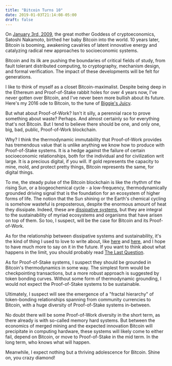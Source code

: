 ```yaml
---
title: "Bitcoin Turns 10"
date: 2019-01-03T21:14:08-05:00
draft: false
---
```


On [January 3rd,
2009](https://www.blockchain.com/btc/tx/4a5e1e4baab89f3a32518a88c31bc87f618f76673e2cc77ab2127b7afdeda33b?show_adv=true), 
the great mother Goddess of cryptoeconomics, Satoshi
Nakamoto, birthed her baby Bitcoin into the world. 
10 years later, Bitcoin is booming, awakening cavalries of latent innovative energy
and catalyzing radical new approaches to socioeconomic systems.

Bitcoin and its ilk are pushing the boundaries of critical
fields of study, from fault tolerant distributed computing, to cryptography, 
mechanism design, and formal verification. The impact of these developments will
be felt for generations.

I like to think of myself as a closet Bitcoin-maximalist.
Despite being deep in the Ethereum and Proof-of-Stake rabbit holes for over 4
years now, I've never gotten over Bitcoin, and I've never been more bullish about
its future. Here's my 2016 ode to Bitcoin, to the tune of 
[Biggie's Juicy](https://www.youtube.com/watch?v=9krAQzN6tbc).

But what about Proof-of-Work? Isn't it silly, a perennial race to prove
something about waste? Perhaps. And almost certainly so for everything that's
not Bitcoin. But I tend to believe there should be one, and only one,
big, bad, public, Proof-of-Work blockchain.

Why? I think the thermodynamic immutability that Proof-of-Work provides has
tremendous value that is unlike anything we know how to produce with
Proof-of-Stake systems. It is a hedge against the failure of certain
socioeconomic relationships, both for the individual and for civilization writ
large. It is a precious digital, if you will. If gold represents the capacity to 
mine, mold, and protect pretty things, Bitcoin represents the same, for digital
things.

To me, the steady pulse of the Bitcoin blockchain is like the rhythm of
the rising Sun, or a biogeochemical cycle - a low-frequency, thermodynamically grounded
driving signal that is the foundation for an ecosystem of higher forms of life.
The notion that the Sun shining or the Earth's chemical cycling is somehow wasteful is 
preposterous, despite the enormous amount of heat they dissipate. 
Indeed, these are [dissipative systems](https://en.wikipedia.org/wiki/Dissipative_system), 
but they are integral to the sustainability 
of myriad ecosystems and organisms that have arisen on top of them. 
So too, I suspect, will be the case for Bitcoin and its Proof-of-Work.

As for the relationship between dissipative systems and sustainability, 
it's the kind of thing I used to love to write about, like 
[here](http://easythereentropy.blogspot.com/2013/03/life-is-just-fancy-way-for-water-to-get.html)
and
[here](http://easythereentropy.blogspot.com/2013/07/a-basic-guide-to-deriving-politics-from.html),
and I hope to have much more to say on it in the future. If you want to think about what
happens in the limit, you should probably read [The Last
Question](http://www.multivax.com/last_question.html).

As for Proof-of-Stake systems, I suspect they should be grounded in Bitcoin's
thermodynamics in some way. The simplest form would be checkpointing
transactions, but a more robust approach is suggested by token bonding curves.
Without some form of thermodynamic grounding, I would not expect 
the Proof-of-Stake systems to be sustainable.

Ultimately, I suspect will see the emergence of a "fractal hierarchy" of token-bonding
relationships spanning from community currencies to Bitcoin, with a huge
diversity of Proof-of-Stake systems in-between. 

No doubt there will be some Proof-of-Work diversity in the short term, as there
already is with so-called memory hard systems. But between the
economics of merged mining and the expected innovation Bitcoin will precipitate
in computing hardware, these systems will likely come to either fail, depend on Bitcoin, or move to
Proof-of-Stake in the mid term. In the long term, who knows what will happen.

Meanwhile, I expect nothing but a thriving adolescence for Bitcoin.
Shine on, you crazy diamond!
